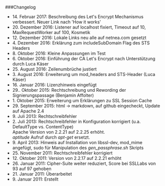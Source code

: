 ###Changelog
* 14\. Februar 2017: Beschreibung des Let's Encrypt Mechanismus verbessert. Neuer Link nach 'How it works'
* 20\. Dezember 2016: Listener auf localhost fixiert, Timeout auf 10, MaxRequestWorker auf 100, Kosmetik
* 12\. Dezember 2016: Lokale Links neu alle auf netnea.com gesetzt
* 4\. Dezember 2016: Erklärung zum includeSubDomain Flag des STS Headers
* 8\. Oktober 2016: Kleine Anpassungen im Test
* 6\. Oktober 2016: Einführung der CA Let's Encrypt nach Unterstützung durch Luca Käser
* 25\. August 2016: Zeilenumbrüche justiert
* 3\. August 2016: Erweiterung um mod_headers and STS-Header (Luca Käser)
* 16\. Januar 2016: Lizenzhinweis eingefügt
* 29.\. Oktober 2015: Rechtschreibung und Rewording der Signierungspassage (Benjamin Affolter)
* 1\. Oktober 2015: Erweiterung um Erklärungen zu SSL Session Cache
* 29\. September 2015: html -> markdown, auf github eingecheckt, Update auf Apache 2.4
* 9\. Juli 2013: Rechtschreibfehler
* 2\. Juli 2013: Rechtschreibfehler in Konfiguration korrigiert (u.a. DefaultType vs. ContentType)<br/>Apache Version von 2.2.21 auf 2.2.25 erh&ouml;ht.<br/><em>aptitude</em> Aufruf durch <em>apt-get</em> ersetzt.
* 9\. April 2013: Hinweis auf Installation von libssl-dev, mod_mime angefügt, sudo für Manipulation des <em>gen_passphrase.sh</em> Skripts
* 25\. November 2011: Rechtschreibfehler korrigiert
* 12\. Oktober 2011: Version von 2.2.17 auf 2.2.21 erhöht
* 26\. Januar 2011: Cipher-Suite weiter reduziert, Score bei SSLLabs von 93 auf 97 gehoben
* 21\. Januar 2011: Überarbeitet
* 9\. Januar 2011: Erstellt

